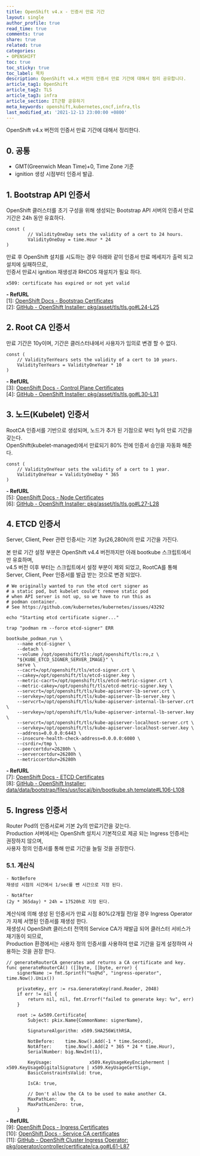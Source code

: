 ```yaml
---
title: OpenShift v4.x - 인증서 만료 기간
layout: single
author_profile: true
read_time: true
comments: true
share: true
related: true
categories:
- OPENSHIFT
toc: true
toc_sticky: true
toc_label: 목차
description: OpenShift v4.x 버전의 인증서 만료 기간에 대해서 정리 공유합니다.
article_tag1: OpenShift
article_tag2: TLS
article_tag3: infra
article_section: IT근황 공유하기
meta_keywords: openshift,kubernetes,cncf,infra,tls
last_modified_at: '2021-12-13 23:00:00 +0800'
---
```


OpenShift v4.x 버전의 인증서 만료 기간에 대해서 정리한다.  

## 0. 공통
- GMT(Greenwich Mean Time)+0, Time Zone 기준
- ignition 생성 시점부터 인증서 발급.

## 1. Bootstrap API 인증서
OpenShift 클러스터를 초기 구성을 위해 생성되는 Bootstrap API 서버의 인증서 만료 기간은 24h 동안 유효하다.

    const (
            // ValidityOneDay sets the validity of a cert to 24 hours.
            ValidityOneDay = time.Hour * 24
    )

만료 후 OpenShift 설치를 시도하는 경우 아래와 같이 인증서 만료 메세지가 출력 되고 설치에 실패하므로,  
인증서 만료시 ignition 재생성과 RHCOS 재설치가 필요 하다.

    x509: certificate has expired or not yet valid

**- RefURL**  
[1]: [OpenShift Docs - Bootstrap Certificates](https://docs.openshift.com/container-platform/4.7/security/certificate_types_descriptions/bootstrap-certificates.html)  
[2]: [GitHub - OpenShift Installer: pkg/asset/tls/tls.go#L24-L25](https://github.com/openshift/installer/blob/release-4.7/pkg/asset/tls/tls.go#L24-L25)

## 2. Root CA 인증서
만료 기간은 10y이며, 기간은 클러스터내에서 사용자가 임의로 변경 할 수 없다.

    const (
        // ValidityTenYears sets the validity of a cert to 10 years.
        ValidityTenYears = ValidityOneYear * 10
    )

**- RefURL**  
[3]: [OpenShift Docs - Control Plane Certificates](https://docs.openshift.com/container-platform/4.7/security/certificate_types_descriptions/control-plane-certificates.html)  
[4]: [GitHub - OpenShift Installer: pkg/asset/tls/tls.go#L30-L31](https://github.com/openshift/installer/blob/release-4.7/pkg/asset/tls/tls.go#L30-L31)

## 3. 노드(Kubelet) 인증서
RootCA 인증서를 기반으로 생성되며, 노드가 추가 된 기점으로 부터 1y의 만료 기간을 갖는다.  
OpenShift(kubelet-managed)에서 만료되기 80% 전에 인증서 승인을 자동화 해준다.

    const (
        // ValidityOneYear sets the validity of a cert to 1 year.
        ValidityOneYear = ValidityOneDay * 365
    )

**- RefURL**  
[5]: [OpenShift Docs - Node Certificates](https://docs.openshift.com/container-platform/4.7/security/certificate_types_descriptions/node-certificates.html)  
[6]: [GitHub - OpenShift Installer: pkg/asset/tls/tls.go#L27-L28](https://github.com/openshift/installer/blob/release-4.7/pkg/asset/tls/tls.go#L27-L28)

## 4. ETCD 인증서
Server, Client, Peer 관련 인증서는 기본 3y(26,280h)의 만료 기간을 가진다.  

본 만료 기간 설정 부분은 OpenShift v4.4 버전까지만 아래 bootkube 스크립트에서만 유효하며,  
v4.5 버전 이후 부터는 스크립트에서 설정 부분이 제외 되었고, RootCA를 통해 Server, Client, Peer 인증서를 발급 받는 것으로 변경 되었다.

    # We originally wanted to run the etcd cert signer as
    # a static pod, but kubelet could't remove static pod
    # when API server is not up, so we have to run this as
    # podman container.
    # See https://github.com/kubernetes/kubernetes/issues/43292
    
    echo "Starting etcd certificate signer..."
    
    trap "podman rm --force etcd-signer" ERR
    
    bootkube_podman_run \
    	--name etcd-signer \
    	--detach \
    	--volume /opt/openshift/tls:/opt/openshift/tls:ro,z \
    	"${KUBE_ETCD_SIGNER_SERVER_IMAGE}" \
    	serve \
    	--cacrt=/opt/openshift/tls/etcd-signer.crt \
    	--cakey=/opt/openshift/tls/etcd-signer.key \
    	--metric-cacrt=/opt/openshift/tls/etcd-metric-signer.crt \
    	--metric-cakey=/opt/openshift/tls/etcd-metric-signer.key \
    	--servcrt=/opt/openshift/tls/kube-apiserver-lb-server.crt \
    	--servkey=/opt/openshift/tls/kube-apiserver-lb-server.key \
    	--servcrt=/opt/openshift/tls/kube-apiserver-internal-lb-server.crt \
    	--servkey=/opt/openshift/tls/kube-apiserver-internal-lb-server.key \
    	--servcrt=/opt/openshift/tls/kube-apiserver-localhost-server.crt \
    	--servkey=/opt/openshift/tls/kube-apiserver-localhost-server.key \
    	--address=0.0.0.0:6443 \
    	--insecure-health-check-address=0.0.0.0:6080 \
    	--csrdir=/tmp \
    	--peercertdur=26280h \
    	--servercertdur=26280h \
    	--metriccertdur=26280h

**- RefURL**  
[7]: [OpenShift Docs - ETCD Certificates](https://docs.openshift.com/container-platform/4.7/security/certificate_types_descriptions/etcd-certificates.html)  
[8]: [GitHub - OpenShift Installer: data/data/bootstrap/files/usr/local/bin/bootkube.sh.template#L106-L108](https://github.com/openshift/installer/blob/release-4.4/data/data/bootstrap/files/usr/local/bin/bootkube.sh.template#L106-L108)

## 5. Ingress 인증서
Router Pod의 인증서로써 기본 2y의 만료기간을 갖는다.  
Production 서버에서는 OpenShift 설치시 기본적으로 제공 되는 Ingress 인증서는 권장하지 않으며,  
사용자 정의 인증서를 통해 만료 기간을 늘릴 것을 권장한다.

### 5.1. 계산식

    - NotBefore
    재생성 시점의 시간에서 1/sec를 뺀 시간으로 지정 된다.
    
    - NotAfter
    (2y * 365day) * 24h = 17520h로 지정 된다.

계산식에 의해 생성 된 인증서가 만료 시점 80%(2개월 전)일 경우 Ingress Operator가 자체 서명된 인증서를 재생성 한다.  
재생성시 OpenShift 클러스터 전역의 Service CA가 재발급 되어 클러스터 서비스가 재기동이 되므로,  
Production 환경에서는 사용자 정의 인증서를 사용하여 만료 기간을 길게 설정하여 사용하는 것을 권장 한다.

    // generateRouterCA generates and returns a CA certificate and key.
    func generateRouterCA() ([]byte, []byte, error) {
    	signerName := fmt.Sprintf("%s@%d", "ingress-operator", time.Now().Unix())
    
    	privateKey, err := rsa.GenerateKey(rand.Reader, 2048)
    	if err != nil {
    		return nil, nil, fmt.Errorf("failed to generate key: %v", err)
    	}
    
    	root := &x509.Certificate{
    		Subject: pkix.Name{CommonName: signerName},
    
    		SignatureAlgorithm: x509.SHA256WithRSA,
    
    		NotBefore:    time.Now().Add(-1 * time.Second),
    		NotAfter:     time.Now().Add(2 * 365 * 24 * time.Hour),
    		SerialNumber: big.NewInt(1),
    
    		KeyUsage:              x509.KeyUsageKeyEncipherment | x509.KeyUsageDigitalSignature | x509.KeyUsageCertSign,
    		BasicConstraintsValid: true,
    
    		IsCA: true,
    
    		// Don't allow the CA to be used to make another CA.
    		MaxPathLen:     0,
    		MaxPathLenZero: true,
    	}

**- RefURL**  
[9]: [OpenShift Docs - Ingress Certificates](https://docs.openshift.com/container-platform/4.7/security/certificate_types_descriptions/ingress-certificates.html)  
[10]: [OpenShift Docs - Service CA certificates](https://docs.openshift.com/container-platform/4.7/security/certificate_types_descriptions/service-ca-certificates.html#services)  
[11]: [GitHub - OpenShift Cluster Ingress Operator: pkg/operator/controller/certificate/ca.go#L61-L87](https://github.com/openshift/cluster-ingress-operator/blob/master/pkg/operator/controller/certificate/ca.go#L61-L87)

